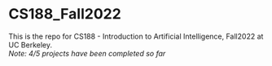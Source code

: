 # CS188_Fall2022
This is the repo for CS188 - Introduction to Artificial Intelligence, Fall2022 at UC Berkeley.   
*Note: 4/5 projects have been completed so far*
